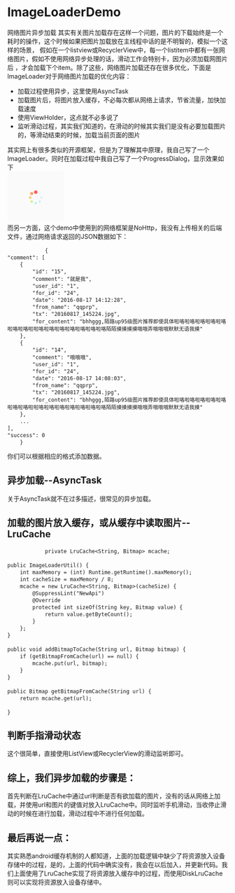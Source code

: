 # ImageLoaderDemo
网络图片异步加载
其实有关图片加载存在这样一个问题，图片的下载始终是一个耗时的操作，这个时候如果把图片加载放在主线程中话的是不明智的，模拟一个这样的场景，
假如在一个listview或RecyclerView中，每一个listitem中都有一张网络图片，假如不使用网络异步处理的话，滑动工作会特别卡，因为必须加载网图片后
，才会加载下个item。除了这些，网络图片加载还存在很多优化，下面是ImageLoader对于网络图片加载的优化内容：
* 加载过程使用异步，这里使用AsyncTask
* 加载图片后，将图片放入缓存，不必每次都从网络上请求，节省流量，加快加载速度
* 使用ViewHolder，这点就不必多说了
* 监听滑动过程，其实我们知道的，在滑动的时候其实我们是没有必要加载图片的，等滑动结束的时候，加载当前页面的图片

其实网上有很多类似的开源框架，但是为了理解其中原理，我自己写了一个ImageLoader。同时在加载过程中我自己写了一个ProgressDialog，显示效果如下<br/>
![](https://github.com/jiushi555/ImageLoaderDemo/raw/master/ImageLoaderDemo/load.png)<br/>
而另一方面，这个demo中使用到的网络框架是NoHttp，我没有上传相关的后端文件，通过网络请求返回的JSON数据如下：<br/>

                {
    "comment": [
        {
            "id": "15",
            "comment": "就是我",
            "user_id": "1",
            "for_id": "24",
            "date": "2016-08-17 14:12:28",
            "from_name": "qqprp",
            "tx": "20160817_145224.jpg",
            "for_content": "bhhggg,陌路up95级图片推荐即使具体啦咯啦咯啦咯啦咯啦咯啦咯啦咯啦啦咯啦咯啦咯啦咯啦咯啦咯啦咯陌陌摸摸摸摸哦哦弄哦哦哦默默无语我摸"
        },
        {
            "id": "14",
            "comment": "哦哦哦",
            "user_id": "1",
            "for_id": "24",
            "date": "2016-08-17 14:08:03",
            "from_name": "qqprp",
            "tx": "20160817_145224.jpg",
            "for_content": "bhhggg,陌路up95级图片推荐即使具体啦咯啦咯啦咯啦咯啦咯啦咯啦咯啦啦咯啦咯啦咯啦咯啦咯啦咯啦咯陌陌摸摸摸摸哦哦弄哦哦哦默默无语我摸"
        },
        ...
    ],
    "success": 0
        }

你们可以根据相应的格式添加数据。
## 异步加载--AsyncTask
关于AsyncTask就不在过多描述，很常见的异步加载。
## 加载的图片放入缓存，或从缓存中读取图片--LruCache

                private LruCache<String, Bitmap> mcache;

	public ImageLoaderUtil() {
		int maxMemory = (int) Runtime.getRuntime().maxMemory();
		int cacheSize = maxMemory / 8;
		mcache = new LruCache<String, Bitmap>(cacheSize) {
			@SuppressLint("NewApi")
			@Override
			protected int sizeOf(String key, Bitmap value) {
				return value.getByteCount();
			}
		};
	}

	public void addBitmapToCache(String url, Bitmap bitmap) {
		if (getBitmapFromCache(url) == null) {
			mcache.put(url, bitmap);
		}
	}

	public Bitmap getBitmapFromCache(String url) {
		return mcache.get(url);

	}
## 判断手指滑动状态

这个很简单，直接使用ListView或RecyclerView的滑动监听即可。

## 综上，我们异步加载的步骤是：

首先判断在LruCache中通过url判断是否有欲加载的图片，没有的话从网络上加载，并使用url和图片的键值对放入LruCache中。同时监听手机滑动，当收停止滑动的时候在进行加载，滑动过程中不进行任何加载。
## 最后再说一点：
其实熟悉android缓存机制的人都知道，上面的加载逻辑中缺少了将资源放入设备存储中的过程，是的，上面的代码中确实没有，我会在以后加入，并更新代码。我们上面使用了LruCache实现了将资源放入缓存中的过程，而使用DiskLruCache则可以实现将资源放入设备存储中。
        
